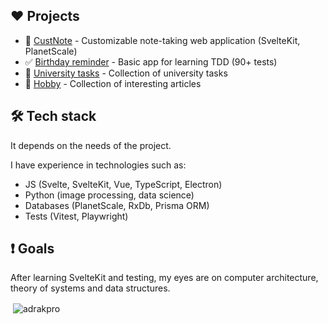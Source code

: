 ## ❤ Projects

- :notebook_with_decorative_cover: [CustNote](https://github.com/AdrakPro/custnote/) - Customizable note-taking web application (SvelteKit, PlanetScale)
- :white_check_mark: [Birthday reminder](https://github.com/AdrakPro/svelte-tdd/) - Basic app for learning TDD (90+ tests)
- :school: [University tasks](https://github.com/AdrakPro/uni-tasks) - Collection of university tasks
- :volleyball: [Hobby](https://github.com/AdrakPro/hobby) - Collection of interesting articles


## 🛠 Tech stack

It depends on the needs of the project.

I have experience in technologies such as:
- JS (Svelte, SvelteKit, Vue, TypeScript, Electron)
- Python (image processing, data science)
- Databases (PlanetScale, RxDb, Prisma ORM)
- Tests (Vitest, Playwright)



## :heavy_exclamation_mark: Goals
After learning SvelteKit and testing, my eyes are on computer architecture, theory of systems and data structures.




<p>&nbsp;<img align="center" src="https://github-readme-stats.vercel.app/api?username=adrakpro&show_icons=true&theme=onedark&locale=en" alt="adrakpro" /></p>

